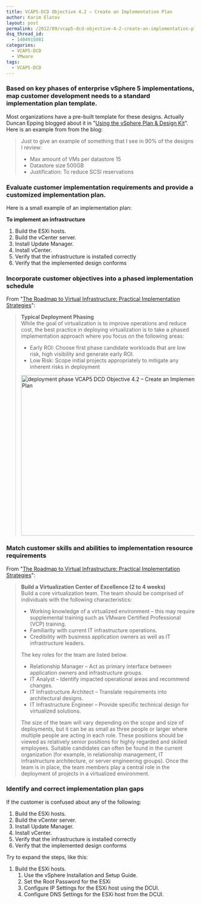 ```yaml
---
title: VCAP5-DCD Objective 4.2 – Create an Implementation Plan
author: Karim Elatov
layout: post
permalink: /2012/09/vcap5-dcd-objective-4-2-create-an-implementation-plan/
dsq_thread_id:
  - 1404915081
categories:
  - VCAP5-DCD
  - VMware
tags:
  - VCAP5-DCD
---
```

### Based on key phases of enterprise vSphere 5 implementations, map customer development needs to a standard implementation plan template.

Most organizations have a pre-built template for these designs. Actually Duncan Epping blogged about it in "<a href="http://www.yellow-bricks.com/2011/02/02/using-the-vsphere-plan-design-kit/" onclick="javascript:_gaq.push(['_trackEvent','outbound-article','http://www.yellow-bricks.com/2011/02/02/using-the-vsphere-plan-design-kit/']);">Using the vSphere Plan & Design Kit</a>". Here is an example from from the blog:

> Just to give an example of something that I see in 90% of the designs I review:
> 
> *   Max amount of VMs per datastore 15
> *   Datastore size 500GB
> *   Justification: To reduce SCSI reservations

### Evaluate customer implementation requirements and provide a customized implementation plan.

Here is a small example of an implementation plan:

**To implement an infrastructure**

1.  Build the ESXi hosts.
2.  Build the vCenter server.
3.  Install Update Manager.
4.  Install vCenter.
5.  Verify that the infrastructure is installed correctly
6.  Verify that the implemented design conforms

### Incorporate customer objectives into a phased implementation schedule

From "<a href="http://download3.vmware.com/elq/pdf/wp_roadmaptovirtualinfrastructure.pdf" onclick="javascript:_gaq.push(['_trackEvent','download','http://download3.vmware.com/elq/pdf/wp_roadmaptovirtualinfrastructure.pdf']);">The Roadmap to Virtual Infrastructure: Practical Implementation Strategies</a>":

> **Typical Deployment Phasing**  
> While the goal of virtualization is to improve operations and reduce cost, the best practice in deploying virtualization is to take a phased implementation approach where you focus on the following areas:
> 
> *   Early ROI: Choose first phase candidate workloads that are low risk, high visibility and generate early ROI.
> *   Low Risk: Scope initial projects appropriately to mitigate any inherent risks in deployment
> 
> <a href="http://virtuallyhyper.com/wp-content/uploads/2012/09/deployment_phase.png" onclick="javascript:_gaq.push(['_trackEvent','outbound-article','http://virtuallyhyper.com/wp-content/uploads/2012/09/deployment_phase.png']);"><img class="alignnone size-full wp-image-3381" title="deployment_phase" src="http://virtuallyhyper.com/wp-content/uploads/2012/09/deployment_phase.png" alt="deployment phase VCAP5 DCD Objective 4.2 – Create an Implementation Plan " width="511" height="428" /></a>

### Match customer skills and abilities to implementation resource requirements

From "<a href="http://download3.vmware.com/elq/pdf/wp_roadmaptovirtualinfrastructure.pdf" onclick="javascript:_gaq.push(['_trackEvent','download','http://download3.vmware.com/elq/pdf/wp_roadmaptovirtualinfrastructure.pdf']);">The Roadmap to Virtual Infrastructure: Practical Implementation Strategies</a>":

> **Build a Virtualization Center of Excellence (2 to 4 weeks)**  
> Build a core virtualization team. The team should be comprised of individuals with the following characteristics:
> 
> *   Working knowledge of a virtualized environment – this may require supplemental training such as VMware Certified Professional (VCP) training.
> *   Familiarity with current IT infrastructure operations.
> *   Credibility with business application owners as well as IT infrastructure leaders.
> 
> The key roles for the team are listed below.
> 
> *   Relationship Manager – Act as primary interface between application owners and infrastructure groups.
> *   IT Analyst – Identify impacted operational areas and recommend changes.
> *   IT Infrastructure Architect – Translate requirements into architectural designs.
> *   IT Infrastructure Engineer – Provide specific technical design for virtualized solutions.
> 
> The size of the team will vary depending on the scope and size of deployments, but it can be as small as three people or larger where multiple people are acting in each role. These positions should be viewed as relatively senior positions for highly regarded and skilled employees. Suitable candidates can often be found in the current organization (for example, in relationship management, IT infrastructure architecture, or server engineering groups). Once the team is in place, the team members play a central role in the deployment of projects in a virtualized environment.

### Identify and correct implementation plan gaps

If the customer is confused about any of the following:

1.  Build the ESXi hosts.
2.  Build the vCenter server.
3.  Install Update Manager.
4.  Install vCenter.
5.  Verify that the infrastructure is installed correctly
6.  Verify that the implemented design conforms

Try to expand the steps, like this:

1.  Build the ESXi hosts. 
    1.  Use the vSphere Installation and Setup Guide.
    2.  Set the Root Password for the ESXi
    3.  Configure IP Settings for the ESXi host using the DCUI.
    4.  Configure DNS Settings for the ESXi host from the DCUI.

